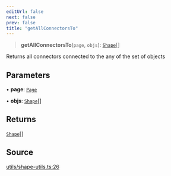 ```yaml
---
editUrl: false
next: false
prev: false
title: "getAllConnectorsTo"
---
```


> **getAllConnectorsTo**(`page`, `objs`): [`Shape`](/api-core/classes/shape/)[]

Returns all connectors connected to the any of the set of objects

## Parameters

• **page**: [`Page`](/api-core/classes/page/)

• **objs**: [`Shape`](/api-core/classes/shape/)[]

## Returns

[`Shape`](/api-core/classes/shape/)[]

## Source

[utils/shape-utils.ts:26](https://github.com/dgmjs/dgmjs/blob/main/packages/core/src/utils/shape-utils.ts#L26)
